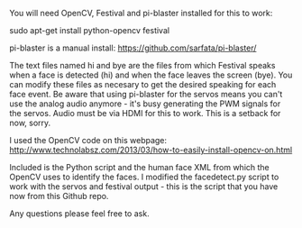 You will need OpenCV, Festival and pi-blaster installed for this to work:

sudo apt-get install python-opencv festival

pi-blaster is a manual install: https://github.com/sarfata/pi-blaster/

The text files named hi and bye are the files from which Festival speaks
when a face is detected (hi) and when the face leaves the screen (bye).
You can modify these files as necesary to get the desired speaking for
each face event.  Be aware that using pi-blaster for the servos means
you can't use the analog audio anymore - it's busy generating the PWM
signals for the servos.  Audio must be via HDMI for this to work.  This
is a setback for now, sorry.

I used the OpenCV code on this webpage: 
http://www.technolabsz.com/2013/03/how-to-easily-install-opencv-on.html

Included is the Python script and the human face XML from which the
OpenCV uses to identify the faces.  I modified the facedetect.py script
to work with the servos and festival output - this is the script that
you have now from this Github repo.

Any questions please feel free to ask.

